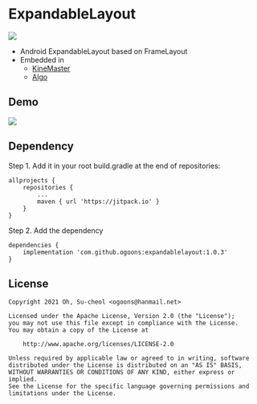 # ExpandableLayout
[![](https://jitpack.io/v/ogoons/expandablelayout.svg)](https://jitpack.io/#ogoons/expandablelayout)

- Android ExpandableLayout based on FrameLayout
- Embedded in 
    - [KineMaster](https://play.google.com/store/apps/details?id=com.nexstreaming.app.kinemasterfree)
    - [Algo](https://play.google.com/store/apps/details?id=com.ogoons.algo)

## Demo
<img src="./demo/demo.gif">

## Dependency
Step 1. Add it in your root build.gradle at the end of repositories:

```
allprojects {
    repositories {
        ...
        maven { url 'https://jitpack.io' }
    }
}
```
Step 2. Add the dependency
```
dependencies {
    implementation 'com.github.ogoons:expandablelayout:1.0.3'
}
```

## License
```
Copyright 2021 Oh, Su-cheol <ogoons@hanmail.net>

Licensed under the Apache License, Version 2.0 (the "License");
you may not use this file except in compliance with the License.
You may obtain a copy of the License at

    http://www.apache.org/licenses/LICENSE-2.0

Unless required by applicable law or agreed to in writing, software
distributed under the License is distributed on an "AS IS" BASIS,
WITHOUT WARRANTIES OR CONDITIONS OF ANY KIND, either express or implied.
See the License for the specific language governing permissions and
limitations under the License.
```
